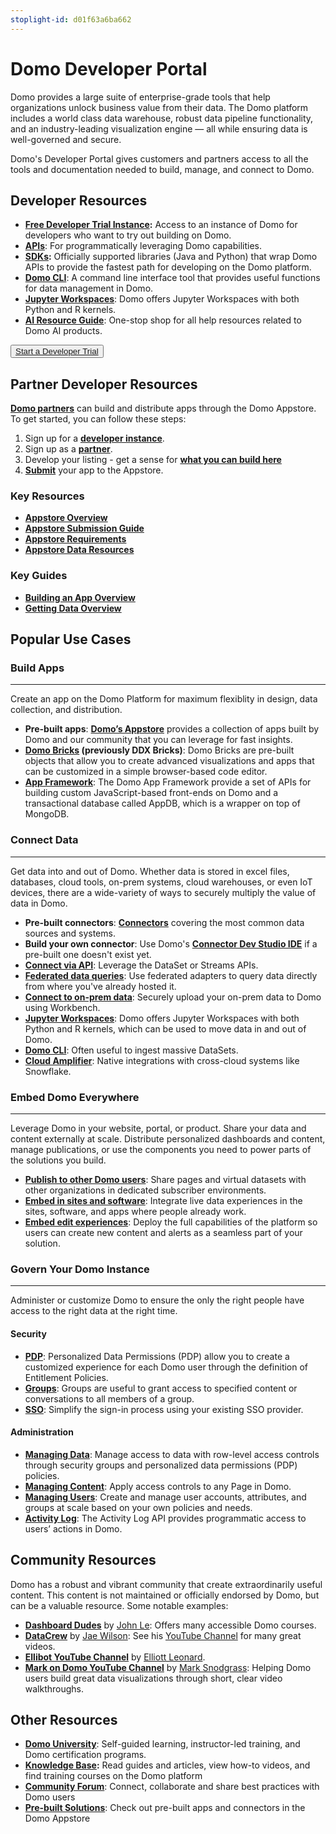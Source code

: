 ```yaml
---
stoplight-id: d01f63a6ba662
---
```


# Domo Developer Portal

Domo provides a large suite of enterprise-grade tools that help organizations unlock business value from their data. The Domo platform includes a world class data warehouse, robust data pipeline functionality, and an industry-leading visualization engine — all while ensuring data is well-governed and secure.

Domo's Developer Portal gives customers and partners access to all the tools and documentation needed to build, manage, and connect to Domo.

## Developer Resources

- **[Free Developer Trial Instance](https://www.domo.com/start/developer):** Access to an instance of Domo for developers who want to try out building on Domo.
- **[APIs](api-authentication.md)**: For programmatically leveraging Domo capabilities.
- **[SDKs](sdks.md):** Officially supported libraries (Java and Python) that wrap Domo APIs to provide the fastest path for developing on the Domo platform.
- **[Domo CLI](https://domo-support.domo.com/s/article/360043437733?language=en_US)**: A command line interface tool that provides useful functions for data management in Domo.
- **[Jupyter Workspaces](https://domo-support.domo.com/s/article/36004740075?language=en_US)**: Domo offers Jupyter Workspaces with both Python and R kernels.
- **[AI Resource Guide](../Data-Science/overview.md)**: One-stop shop for all help resources related to Domo AI products.

<button class="domo-cta-button">
  <a href="https://www.domo.com/start/developer">Start a Developer Trial</a>
</button>


## Partner Developer Resources

**[Domo partners](https://www.domo.com/partners/overview)** can build and distribute apps through the Domo Appstore. To get started, you can follow these steps:
1. Sign up for a **[developer instance](https://www.domo.com/start/developer)**.
2. Sign up as a **[partner](https://www.domo.com/partners/overview)**.
3. Develop your listing - get a sense for **[what you can build here](../Partner-Developers/Domo-Marketplace/overview.md)**
4. **[Submit](../Partner-Developers/Domo-Marketplace/marketplace-submission.md)** your app to the Appstore.

### Key Resources

- **[Appstore Overview](../Partner-Developers/Domo-Marketplace/overview.md)**
- **[Appstore Submission Guide](../Partner-Developers/Domo-Marketplace/marketplace-submission.md)**
- **[Appstore Requirements](../Partner-Developers/Domo-Marketplace/marketplace-requirements.md)**
- **[Appstore Data Resources](../Partner-Developers/Domo-Marketplace/marketplace-data-resources.md)**

### Key Guides

- **[Building an App Overview](../Partner-Developers/Guides/building-an-app-overview.md)**
- **[Getting Data Overview](../Partner-Developers/Guides/getting-data-overview.md)**

## Popular Use Cases

### Build Apps
---
Create an app on the Domo Platform for maximum flexiblity in design, data collection, and distribution.
- **Pre-built apps**: **[Domo’s Appstore](https://www.domo.com/intelligent-apps/about-appstore)** provides a collection of apps built by Domo and our community that you can leverage for fast insights.
- **[Domo Bricks](../Apps/DDX-Bricks/Quickstart/overview.md) (previously DDX Bricks)**: Domo Bricks are pre-built objects that allow you to create advanced visualizations and apps that can be customized in a simple browser-based code editor.
- **[App Framework](../Apps/App-Framework/Welcome.md)**: The Domo App Framework provide a set of APIs for building custom JavaScript-based front-ends on Domo and a transactional database called AppDB, which is a wrapper on top of MongoDB.


### Connect Data
---
Get data into and out of Domo. Whether data is stored in excel files, databases, cloud tools, on-prem systems, cloud warehouses, or even IoT devices, there are a wide-variety of ways to securely multiply the value of data in Domo.

- **Pre-built connectors**: **[Connectors](https://www.domo.com/appstore/apps?appType=Connector)** covering the most common data sources and systems.
- **Build your own connector**: Use Domo's **[Connector Dev Studio IDE](../Connectors/Custom-Connectors/overview.md)** if a pre-built one doesn't exist yet.
- **[Connect via API](../Connectors/API-Data-Connection/overview.md)**: Leverage the DataSet or Streams APIs.
- **[Federated data queries](../Connectors/federated-queries.md)**: Use federated adapters to query data directly from where you've already hosted it.
- **[Connect to on-prem data](../Connectors/on-premises-data.md)**: Securely upload your on-prem data to Domo using Workbench.
- **[Jupyter Workspaces](https://domo-support.domo.com/s/article/360047400753?language=en_US)**: Domo offers Jupyter Workspaces with both Python and R kernels, which can be used to move data in and out of Domo.
- **[Domo CLI](https://domo-support.domo.com/s/article/360043437733?language=en_US)**: Often useful to ingest massive DataSets.
- **[Cloud Amplifier](https://domo-support.domo.com/s/article/4412849158167?language=en_US)**: Native integrations with cross-cloud systems like Snowflake.

### Embed Domo Everywhere
---
Leverage Domo in your website, portal, or product. Share your data and content externally at scale. Distribute personalized dashboards and content, manage publications, or use the components you need to power parts of the solutions you build.

- **[Publish to other Domo users](../Embedded-Analytics/publishing-to-other-domo-users.md)**: Share pages and virtual datasets with other organizations in dedicated subscriber environments.
- **[Embed in sites and software](../Embedded-Analytics/Embedding-in-Sites-and-Software/overview.md)**: Integrate live data experiences in the sites, software, and apps where people already work.
- **[Embed edit experiences](embedded-edit-experiences.md)**: Deploy the full capabilities of the platform so users can create new content and alerts as a seamless part of your solution.


### Govern Your Domo Instance
---
Administer or customize Domo to ensure the only the right people have access to the right data at the right time.

#### Security
- **[PDP](../Governance/pdp.md)**: Personalized Data Permissions (PDP) allow you to create a customized experience for each Domo user through the definition of Entitlement Policies.
- **[Groups](../Governance/security.md)**: Groups are useful to grant access to specified content or conversations to all members of a group.
- **[SSO](../Governance/sso.md)**: Simplify the sign-in process using your existing SSO provider.

#### Administration
- **[Managing Data](../Governance/data-management.md)**: Manage access to data with row-level access controls through security groups and personalized data permissions (PDP) policies.
- **[Managing Content](../Governance/content-management.md)**: Apply access controls to any Page in Domo.
- **[Managing Users](../Governance/user-management.md)**: Create and manage user accounts, attributes, and groups at scale based on your own policies and needs.
- **[Activity Log](../Governance/activity-log.md)**: The Activity Log API provides programmatic access to users’ actions in Domo.


## Community Resources
Domo has a robust and vibrant community that create extraordinarily useful content. This content is not maintained or officially endorsed by Domo, but can be a valuable resource. Some notable examples:

- **[Dashboard Dudes](https://www.dashboarddudes.com/)** by [John Le](https://www.linkedin.com/in/thejohnle/): Offers many accessible Domo courses.
- **[DataCrew](https://datacrew.circle.so/home)** by [Jae Wilson](https://www.linkedin.com/in/jaewor/): See his [YouTube Channel](https://www.youtube.com/channel/UCpnWmFCBWyqBMJlw6ZxNokQ) for many great videos.
- **[Ellibot YouTube Channel](https://www.youtube.com/@ellibot)** by [Elliott Leonard](https://www.linkedin.com/in/elliott-leonard-salesforce/).
- **[Mark on Domo YouTube Channel](https://www.youtube.com/@MarkOnDomo)** by [Mark Snodgrass](https://www.linkedin.com/in/mark-snodgrass-bab17968/): Helping Domo users build great data visualizations through short, clear video walkthroughs.







## Other Resources
- **[Domo University](https://www.domo.com/university)**: Self-guided learning, instructor-led training, and Domo certification programs.
- **[Knowledge Base](https://www.domo.com/help-center):** Read guides and articles, view how-to videos, and find training courses on the Domo platform
- **[Community Forum](https://community-forums.domo.com/main)**: Connect, collaborate and share best practices with Domo users
- **[Pre-built Solutions](http://www.domo.com/appstore)**: Check out pre-built apps and connectors in the Domo Appstore
